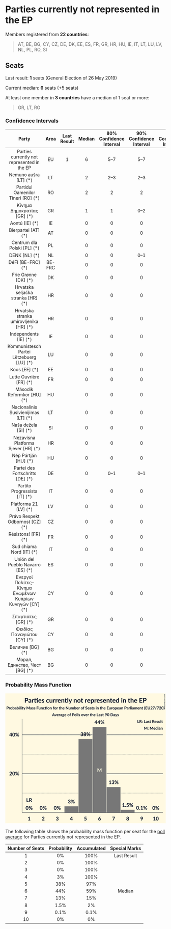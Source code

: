 # Parties currently not represented in the EP

Members registered from **22 countries**:

> AT, BE, BG, CY, CZ, DE, DK, EE, ES, FR, GR, HR, HU, IE, IT, LT, LU, LV, NL, PL, RO, SI

## Seats

Last result: **1** seats (General Election of 26 May 2019)

Current median: **6** seats (+5 seats)

At least one member in **3 countries** have a median of 1 seat or more:

> GR, LT, RO

### Confidence Intervals

| Party | Area | Last Result | Median | 80% Confidence Interval | 90% Confidence Interval | 95% Confidence Interval | 99% Confidence Interval |
|:-----:|:----:|:-----------:|:------:|:-----------------------:|:-----------------------:|:-----------------------:|:-----------------------:|
| Parties currently not represented in the EP | EU | 1 | 6 | 5–7 | 5–7 | 4–7 | 4–8 |
| Nemuno aušra [LT] (*) | LT | | 2 | 2–3 | 2–3 | 2–3 | 2–3 |
| Partidul Oamenilor Tineri [RO] (*) | RO | | 2 | 2 | 2 | 2 | 2 |
| Κίνημα Δημοκρατίας [GR] (*) | GR | | 1 | 1 | 0–2 | 0–2 | 0–2 |
| Aontú [IE] (*) | IE | | 0 | 0 | 0 | 0 | 0 |
| Bierpartei [AT] (*) | AT | | 0 | 0 | 0 | 0 | 0 |
| Centrum dla Polski [PL] (*) | PL | | 0 | 0 | 0 | 0 | 0 |
| DENK [NL] (*) | NL | | 0 | 0 | 0–1 | 0–1 | 0–1 |
| DéFI [BE-FRC] (*) | BE-FRC | | 0 | 0 | 0 | 0 | 0 |
| Frie Grønne [DK] (*) | DK | | 0 | 0 | 0 | 0 | 0 |
| Hrvatska seljačka stranka [HR] (*) | HR | | 0 | 0 | 0 | 0 | 0 |
| Hrvatska stranka umirovljenika [HR] (*) | HR | | 0 | 0 | 0 | 0 | 0 |
| Independents [IE] (*) | IE | | 0 | 0 | 0 | 0 | 0 |
| Kommunistesch Partei Lëtzebuerg [LU] (*) | LU | | 0 | 0 | 0 | 0 | 0 |
| Koos [EE] (*) | EE | | 0 | 0 | 0 | 0 | 0 |
| Lutte Ouvrière [FR] (*) | FR | | 0 | 0 | 0 | 0 | 0 |
| Második Reformkor [HU] (*) | HU | | 0 | 0 | 0 | 0 | 0 |
| Nacionalinis Susivienijimas [LT] (*) | LT | | 0 | 0 | 0 | 0 | 0 |
| Naša dežela [SI] (*) | SI | | 0 | 0 | 0 | 0 | 0 |
| Nezavisna Platforma Sjever [HR] (*) | HR | | 0 | 0 | 0 | 0 | 0 |
| Nép Pártján [HU] (*) | HU | | 0 | 0 | 0 | 0 | 0 |
| Partei des Fortschritts [DE] (*) | DE | | 0 | 0–1 | 0–1 | 0–1 | 0–1 |
| Partito Progressista [IT] (*) | IT | | 0 | 0 | 0 | 0 | 0 |
| Platforma 21 [LV] (*) | LV | | 0 | 0 | 0 | 0 | 0 |
| Právo Respekt Odbornost [CZ] (*) | CZ | | 0 | 0 | 0 | 0 | 0 |
| Résistons! [FR] (*) | FR | | 0 | 0 | 0 | 0 | 0 |
| Sud chiama Nord [IT] (*) | IT | | 0 | 0 | 0 | 0 | 0 |
| Unión del Pueblo Navarro [ES] (*) | ES | | 0 | 0 | 0 | 0 | 0 |
| Ενεργοί Πολίτες–Κίνημα Ενωμένων Κυπρίων Κυνηγών [CY] (*) | CY | | 0 | 0 | 0 | 0 | 0 |
| Σπαρτιάτες [GR] (*) | GR | | 0 | 0 | 0 | 0 | 0 |
| Φειδίας Παναγιώτου [CY] (*) | CY | | 0 | 0 | 0 | 0 | 0 |
| Величие [BG] (*) | BG | | 0 | 0 | 0 | 0 | 0 |
| Морал, Единство, Чест [BG] (*) | BG | | 0 | 0 | 0 | 0 | 0 |

### Probability Mass Function

![Graph with seats probability mass function not yet produced](average-2025-01-31-seats-pmf-partiescurrentlynotrepresentedintheep.png "Seats Probability Mass Function")

The following table shows the probability mass function per seat for the [poll average](average-2025-01-31.html) for Parties currently not represented in the EP.

| Number of Seats | Probability | Accumulated | Special Marks |
|:---------------:|:-----------:|:-----------:|:-------------:|
| 1 | 0% | 100% | Last Result |
| 2 | 0% | 100% |  |
| 3 | 0% | 100% |  |
| 4 | 3% | 100% |  |
| 5 | 38% | 97% |  |
| 6 | 44% | 59% | Median |
| 7 | 13% | 15% |  |
| 8 | 1.5% | 2% |  |
| 9 | 0.1% | 0.1% |  |
| 10 | 0% | 0% |  |


